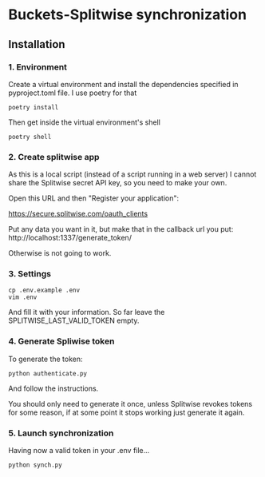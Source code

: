 # Buckets-Splitwise synchronization

## Installation

### 1. Environment
Create a virtual environment and install the dependencies specified in pyproject.toml file.
I use poetry for that

    poetry install

Then get inside the virtual environment's shell

    poetry shell
    
### 2. Create splitwise app

As this is a local script (instead of a script running in a web server) I cannot
share the Splitwise secret API key, so you need to make your own.

Open this URL and then "Register your application":
 
https://secure.splitwise.com/oauth_clients
 
Put any data you want in it, but make that in the callback url you put:
http://localhost:1337/generate_token/

Otherwise is not going to work. 

### 3. Settings

    cp .env.example .env
    vim .env
    
And fill it with your information. So far leave the SPLITWISE_LAST_VALID_TOKEN empty.

### 4. Generate Spliwise token

To generate the token:

    python authenticate.py
    
And follow the instructions.

You should only need to generate it once, unless Splitwise revokes tokens for
some reason, if at some point it stops working just generate it again.

### 5. Launch synchronization

Having now a valid token in your .env file...

    python synch.py
    
